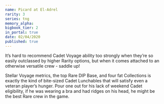 ```yaml
---
name: Picard at El-Adrel
rarity: 3
series: tng
memory_alpha:
bigbook_tier: 2
in_portal: true
date: 02/04/2020
published: true
---
```


It’s hard to recommend Cadet Voyage ability too strongly when they’re so easily outclassed by higher Rarity options, but when it comes attached to an otherwise versatile crew - saddle up!

Stellar Voyage metrics, the top Rare DIP Base, and four fat Collections is exactly the kind of bite-sized Cadet Lunchables that will satisfy even a veteran player’s hunger. Pour one out for his lack of weekend Cadet eligibility, if he was wearing a bra and had ridges on his head, he might be the best Rare crew in the game.
